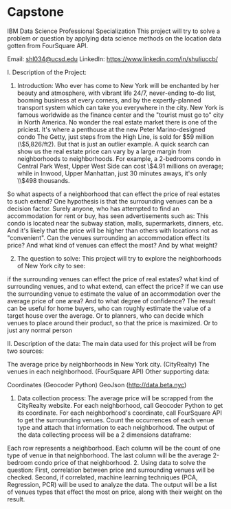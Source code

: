 # Capstone
IBM Data Science Professional Specialization
This project will try to solve a problem or question by applying data science methods on the location data gotten from FourSquare API.

Email: shl034@ucsd.edu
LinkedIn: https://www.linkedin.com/in/shuliuccb/

I. Description of the Project:
1. Introduction:
Who ever has come to New York will be enchanted by her beauty and atmosphere, with vibrant life 24/7, never-ending to-do list, booming business at every corners, and by the expertly-planned transport system which can take you everywhere in the city.
New York is famous worldwide as the finance center and the "tourist must go to" city in North America. No wonder the real estate market there is one of the priciest. It's where a penthouse at the new Peter Marino-designed condo The Getty, just steps from the High Line, is sold for \$59 million (\\$5,826/ft2).
But that is just an outlier example. A quick search can show us the real estate price can vary by a large margin from neighborhoods to neighborhoods. For example, a 2-bedrooms condo in Central Park West, Upper West Side can cost \$4.91 millions on average; while in Inwood, Upper Manhattan, just 30 minutes aways, it's only \\$498 thousands.

So what aspects of a neighborhood that can effect the price of real estates to such extend? One hypothesis is that the surrounding venues can be a decision factor.
Surely anyone, who has attempted to find an accommodation for rent or buy, has seen advertisements such as: This condo is located near the subway station, malls, supermarkets, dinners, etc. And it's likely that the price will be higher than others with locations not as "convenient".
Can the venues surrounding an accommodation effect its price? And what kind of venues can effect the most? And by what weight?

2. The question to solve:
This project will try to explore the neighborhoods of New York city to see:

if the surrounding venues can effect the price of real estates?
what kind of surrounding venues, and to what extend, can effect the price?
if we can use the surrounding venue to estimate the value of an accommodation over the average price of one area? And to what degree of confidence?
The result can be useful for home buyers, who can roughly estimate the value of a target house over the average.
Or to planners, who can decide which venues to place around their product, so that the price is maximized.
Or to just any normal person

II. Description of the data:
The main data used for this project will be from two sources:

The average price by neighborhoods in New York city. (CityRealty)
The venues in each neighborhood. (FourSquare API)
Other supporting data:

Coordinates (Geocoder Python)
GeoJson (http://data.beta.nyc)

1. Data collection process:
The average price will be scrapped from the CityRealty website.
For each neighborhood, call Geocoder Python to get its coordinate.
For each neighborhood's coordinate, call FourSquare API to get the surrounding venues.
Count the occurrences of each venue type and attach that information to each neighborhood.
The output of the data collecting process will be a 2 dimensions dataframe:

Each row represents a neighborhood.
Each column will be the count of one type of venue in that neighborhood.
The last column will be the average 2-bedroom condo price of that neighborhood.
2. Using data to solve the question:
First, correlation between price and surrounding venues will be checked.
Second, if correlated, machine learning techniques (PCA, Regression, PCR) will be used to analyze the data. The output will be a list of venues types that effect the most on price, along with their weight on the result.
